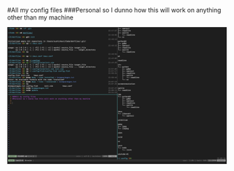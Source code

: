#All my config files
###Personal so I dunno how this will work on anything other than my machine

![Example Screenshot](screenshot1.png)
